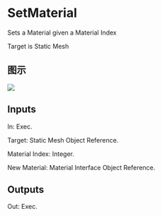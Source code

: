 # SetMaterial

Sets a Material given a Material Index

Target is Static Mesh

## 图示

![]($-20221218-21031912.png)

## Inputs

In: Exec.

Target: Static Mesh Object Reference.

Material Index: Integer.

New Material: Material Interface Object Reference.  

## Outputs

Out: Exec.

